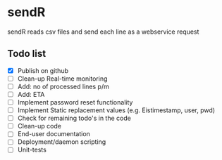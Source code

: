 sendR
=====

sendR reads csv files and send each line as a webservice request

Todo list
---------
- [x] Publish on github
- [ ] Clean-up Real-time monitoring
- [ ] Add: no of processed lines p/m
- [ ] Add: ETA
- [ ] Implement password reset functionality
- [ ] Implement Static replacement values (e.g. Eistimestamp, user, pwd)
- [ ] Check for remaining todo's in the code
- [ ] Clean-up code
- [ ] End-user documentation
- [ ] Deployment/daemon scripting
- [ ] Unit-tests

